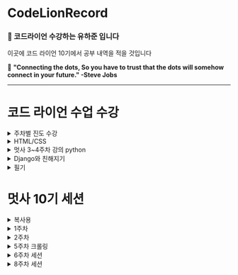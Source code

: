 # CodeLionRecord

### 🦁 코드라이언 수강하는 __유하준__ 입니다 
이곳에 코드 라이언 10기에서 공부 내역을 적을 것입니다

👋 **"Connecting the dots, So you have to trust that the dots will somehow connect in your future." -Steve Jobs**

---

# 코드 라이언 수업 수강

<details>
<summary> 주차별 진도 수강 </summary>
  
  ### 백엔드 트랙

- Django와 친해지기
- [Project 1] 회사 소개 사이트
- [Project 2-1] 개발자 대나무숲 프로젝트 준비하기
- [Project 2-2] 개발자 대나무숲 프로젝트

** Project 1과 2를 마치시고, 뒷 챕터의 학습을 원한다면 자율적으로 수강 하시면 됩니다. **
  
<img width="500" alt="스크린샷 2022-03-28 오후 5 05 52" src="https://user-images.githubusercontent.com/58240677/160354057-d364dc7d-85d1-4d42-a4a4-cdd6c18d331c.png">



</details>

<details>
  
<summary> HTML/CSS </summary>
[HTML/CSS -> Github] (https://github.com/HaJunYoo/CodeLionRecord/tree/main/html_css)
  
</details>

<details>
  
<summary> 멋사 3~4주차 강의 python</summary>
[Python(1) -> Github] (https://github.com/HaJunYoo/CodeLionRecord/tree/main/python)
  
</details>
<details>
<summary>Django와 친해지기</summary>

[기본] (https://github.com/HaJunYoo/codelion_django_1) 

[카페 프로젝트] (https://github.com/HaJunYoo/cafeproject_codelion)

[코드라이언 쟝고] (https://github.com/HaJunYoo/codelion-django)



</details>

<details>
<summary>필기</summary>

[필기] (https://innovative-tortoise-4fd.notion.site/96d9840a782e4f8d88148661273bf91e)

</details>

# 멋사 10기 세션

<details>
<summary> 복사용 </summary>
</details>


<details>
<summary> 1주차 </summary>
<div>

git master branch terminal 탈출

`$ rm -rf ~/.git`

VS code code . 으로 터미널에서 열기

[https://helloinyong.tistory.com/223](https://helloinyong.tistory.com/223)

mac os에 git hub 설치

[https://lsjsj92.tistory.com/596](https://lsjsj92.tistory.com/596)

github ssh 키 등록 오류 해결 

[https://xho95.github.io/macos/security/openssh/ssh/gitlab/2017/02/22/Using-SSH-on-Mac.html](https://xho95.github.io/macos/security/openssh/ssh/gitlab/2017/02/22/Using-SSH-on-Mac.html)

zsh ~ bash shell 전환

[https://worker-k.tistory.com/entry/mac-m1-bash-zsh-터미널-변경해서-사용하기](https://worker-k.tistory.com/entry/mac-m1-bash-zsh-%ED%84%B0%EB%AF%B8%EB%84%90-%EB%B3%80%EA%B2%BD%ED%95%B4%EC%84%9C-%EC%82%AC%EC%9A%A9%ED%95%98%EA%B8%B0)

</div>
</details>

<details>
<summary> 2주차 </summary>
<div>

  ● node, npm 설치 
  
  Homebrew를 설치 후 아래 명령어를 통해 설치합니다.

  $ brew update 
  
  $ brew install node
  
  $ node -v
  
  $ npm -v
  
  node -v 와 npm -v 를 통해 모두 정상 설치되었는지 확인합니다.

</div>
</details>

<details>
<summary> 5주차 크롤링 </summary>
<div>

[크롤링] (https://github.com/HaJunYoo/CodeLionRecord/tree/main/crawling)

</div>
</details>



<details>
<summary> 6주차 세션 </summary>
<div>

[세션] (https://github.com/HaJunYoo/django_react_basic)

</div>
</details>

<details>
<summary> 8주차 세션 </summary>
<div>

[Django 심화] (https://github.com/HaJunYoo/django_generic_view_basic)

</div>
</details>
